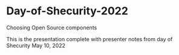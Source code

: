 # Day-of-Shecurity-2022
Choosing Open Source components

This is the presentation complete with presenter notes from day of Shecurity May 10, 2022
